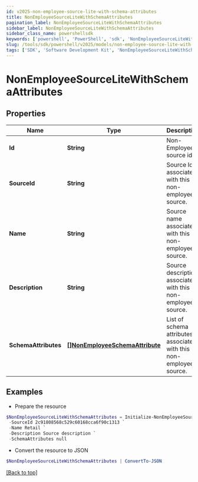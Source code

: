 ```yaml
---
id: v2025-non-employee-source-lite-with-schema-attributes
title: NonEmployeeSourceLiteWithSchemaAttributes
pagination_label: NonEmployeeSourceLiteWithSchemaAttributes
sidebar_label: NonEmployeeSourceLiteWithSchemaAttributes
sidebar_class_name: powershellsdk
keywords: ['powershell', 'PowerShell', 'sdk', 'NonEmployeeSourceLiteWithSchemaAttributes', 'V2025NonEmployeeSourceLiteWithSchemaAttributes'] 
slug: /tools/sdk/powershell/v2025/models/non-employee-source-lite-with-schema-attributes
tags: ['SDK', 'Software Development Kit', 'NonEmployeeSourceLiteWithSchemaAttributes', 'V2025NonEmployeeSourceLiteWithSchemaAttributes']
---
```



# NonEmployeeSourceLiteWithSchemaAttributes

## Properties

Name | Type | Description | Notes
------------ | ------------- | ------------- | -------------
**Id** | **String** | Non-Employee source id. | [optional] 
**SourceId** | **String** | Source Id associated with this non-employee source. | [optional] 
**Name** | **String** | Source name associated with this non-employee source. | [optional] 
**Description** | **String** | Source description associated with this non-employee source. | [optional] 
**SchemaAttributes** | [**[]NonEmployeeSchemaAttribute**](non-employee-schema-attribute) | List of schema attributes associated with this non-employee source. | [optional] 

## Examples

- Prepare the resource
```powershell
$NonEmployeeSourceLiteWithSchemaAttributes = Initialize-NonEmployeeSourceLiteWithSchemaAttributes  -Id a0303682-5e4a-44f7-bdc2-6ce6112549c1 `
 -SourceId 2c91808568c529c60168cca6f90c1313 `
 -Name Retail `
 -Description Source description `
 -SchemaAttributes null
```

- Convert the resource to JSON
```powershell
$NonEmployeeSourceLiteWithSchemaAttributes | ConvertTo-JSON
```


[[Back to top]](#) 

